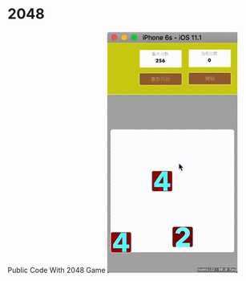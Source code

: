 # 2048
Public Code With 2048 Game
<img width=260 height=480 src="https://github.com/guoyi427/2048/blob/master/trimGame.gif">
